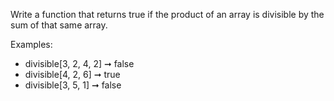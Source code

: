 Write a function that returns true if the product of an array is divisible by the sum of that same array.

Examples:

-   divisible[3, 2, 4, 2] ➞ false
-   divisible[4, 2, 6] ➞ true
-   divisible[3, 5, 1] ➞ false